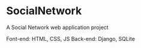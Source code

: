 # SocialNetwork

A Social Network web application project

Font-end: HTML, CSS, JS
Back-end: Django, SQLite
